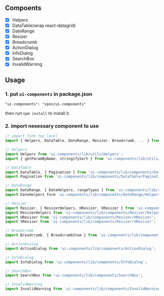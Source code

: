 ## Compoents

  - [x] Helpers
  - [x] DataTable(wrap react-datagrid)
  - [x] DateRange
  - [x] Resizer
  - [x] Breadcrumb
  - [x] ActionDialog
  - [x] InfoDialog
  - [x] SearchBox
  - [x] InvalidWarning

## Usage

### 1. put `ui-components` in package.json

    "ui-components": "vpon/ui-components"

  then run `npm install` to install it.

### 2. import nesessary component to use

```javascript
// import form top level
import { Helpers, DataTable, DateRange, Resizer, Breadcrumb, ... } from 'ui-compoents';

// Helpers
import Helpers from 'ui-components/lib/utils/Helpers';
import { getParamByName, stringifySort } from 'ui-components/lib/utils/Helpers';

// DataTable
import DataTable, { Pagination } from 'ui-components/lib/components/DataTable';
import Pagination from 'ui-components/lib/components/DataTable/Pagination';

// DateRange
import DateRange, { DateHelpers, rangeTypes } from 'ui-components/lib/components/DateRange';
import DateHelpers form 'ui-components/lib/components/DateRange/Helpers';

// Resizer
import Resizer, { ResizerHelpers, HResizer, VResizer } from 'ui-components/lib/components/Resizer';
import ResizerHelpers from 'ui-components/lib/components/Resizer/Helpers';
import HResizer from 'ui-components/lib/components/Resizer/HResizer';
import VResizer from 'ui-components/lib/components/Resizer/VResizer';

// Breadcrumb
import Breadcrumb, { BreadcrumbItem } from 'ui-components/lib/components/Breadcrumb';

// ActionDialog
import ActionDialog from 'ui-components/lib/components/ActionDialog';

// InfoDialog
import InfoDialog from 'ui-components/lib/components/InfoDialog';

// SearchBox
import SearchBox from 'ui-components/lib/components/SearchBox';

// InvalidWarning
import InvalidWarning from 'ui-components/lib/components/InvalidWarning';
```

